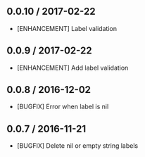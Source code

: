 ## 0.0.10 / 2017-02-22
* [ENHANCEMENT] Label validation

## 0.0.9 / 2017-02-22
* [ENHANCEMENT] Add label validation

## 0.0.8 / 2016-12-02
* [BUGFIX] Error when label is nil

## 0.0.7 / 2016-11-21
* [BUGFIX] Delete nil or empty string labels
